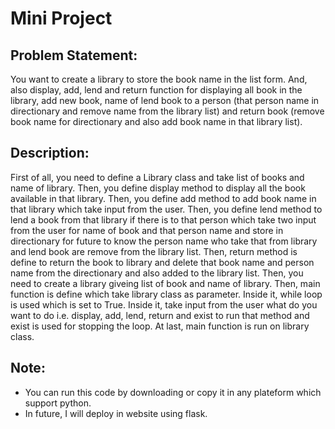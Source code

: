 <h1>Mini Project</h1>

<h2>Problem Statement:</h2>

You want to create a library to store the book name in the list form. And, also display, add, lend and return function for displaying all book in the library, add new book, name of lend book to a person (that person name in directionary and remove name from the library list) and return book (remove book name for directionary and also add book name in
that library list).
 
<h2>Description:</h2>

First of all, you need to define a Library class and take list of books and name of library. Then, you define display method to display all the book available in that library. Then, you define add method to add book name in that library which take input from the user. Then, you define lend method to lend a book from that library if there is to that person which take two input from the user for name of book and that person name and store in directionary for future to know the person name who take that from library and lend book are remove from the library list. Then, return method is define to return the book to library and delete that book name and person name from the directionary and also added to the library list. Then, you need to create a library giveing list of book and name of library. Then, main function is define which take library class as parameter. Inside it, while loop is used which is set to True. Inside it, take input from the user what do you want to do i.e. display, add, lend, return and exist to run that method and exist is used for stopping the loop. At last, main function is run on library class.


<h2>Note:</h2>

* You can run this code by downloading or copy it in any plateform which support python.
* In future, I will deploy in website using flask.
